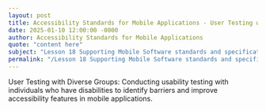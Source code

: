 ```yaml
---
layout: post
title: Accessibility Standards for Mobile Applications - User Testing with Diverse Groups
date: 2025-01-10 12:00:00 -0000
author: Accessibility Standards for Mobile Applications
quote: "content here"
subject: "Lesson 18 Supporting Mobile Software standards and specifications"
permalink: "/Lesson 18 Supporting Mobile Software standards and specifications/Accessibility Standards for Mobile Applications/Accessibility Standards for Mobile Applications - User Testing with Diverse Groups"
---
```


User Testing with Diverse Groups: Conducting usability testing with individuals who have disabilities to identify barriers and improve accessibility features in mobile applications.
